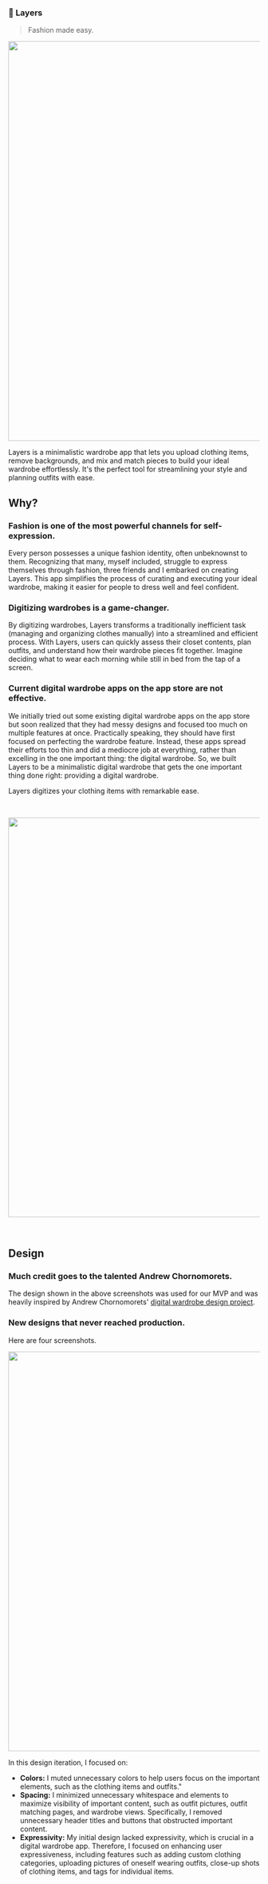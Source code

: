 ### 👟 Layers
> Fashion made easy.

<p align="center">
  <img width="800" src="https://github.com/doeunkwon/Layers/assets/88988886/0cc20e9e-7733-427d-b186-6ad903d119d2.png">
</p>

Layers is a minimalistic wardrobe app that lets you upload clothing items, remove backgrounds, and mix and match pieces to build your ideal wardrobe effortlessly. It's the perfect tool for streamlining your style and planning outfits with ease.

## Why?

### Fashion is one of the most powerful channels for self-expression.
Every person possesses a unique fashion identity, often unbeknownst to them. Recognizing that many, myself included, struggle to express themselves through fashion, three friends and I embarked on creating Layers. This app simplifies the process of curating and executing your ideal wardrobe, making it easier for people to dress well and feel confident.

### Digitizing wardrobes is a game-changer.
By digitizing wardrobes, Layers transforms a traditionally inefficient task (managing and organizing clothes manually) into a streamlined and efficient process. With Layers, users can quickly assess their closet contents, plan outfits, and understand how their wardrobe pieces fit together. Imagine deciding what to wear each morning while still in bed from the tap of a screen.

### Current digital wardrobe apps on the app store are not effective.
We initially tried out some existing digital wardrobe apps on the app store but soon realized that they had messy designs and focused too much on multiple features at once. Practically speaking, they should have first focused on perfecting the wardrobe feature. Instead, these apps spread their efforts too thin and did a mediocre job at everything, rather than excelling in the one important thing: the digital wardrobe. So, we built Layers to be a minimalistic digital wardrobe that gets the one important thing done right: providing a digital wardrobe.

Layers digitizes your clothing items with remarkable ease.

<br>
<p align="center">
  <img width="800" src="https://github.com/doeunkwon/Layers/assets/88988886/85c95dbd-e755-4b1f-9b6c-812f7e931c2b.png">
</p>
<br>

## Design

### Much credit goes to the talented Andrew Chornomorets.
The design shown in the above screenshots was used for our MVP and was heavily inspired by Andrew Chornomorets' <a href='https://www.behance.net/gallery/144250751/Digital-Closet-Mobile-App?tracking_source=search_projects|digital+wardrobe&l=37'>digital wardrobe design project</a>.

### New designs that never reached production.
Here are four screenshots.
<p align="center">
  <img width="800" src="https://github.com/doeunkwon/Layers/assets/88988886/8554b646-50fc-4479-93cf-745b19e9c5ad">
</p>
In this design iteration, I focused on:
<ul>
  <li><b>Colors:</b> I muted unnecessary colors to help users focus on the important elements, such as the clothing items and outfits."</li>
  <li><b>Spacing:</b> I minimized unnecessary whitespace and elements to maximize visibility of important content, such as outfit pictures, outfit matching pages, and wardrobe views. Specifically, I removed unnecessary header titles and buttons that obstructed important content.</li>
  <li><b>Expressivity:</b> My initial design lacked expressivity, which is crucial in a digital wardrobe app. Therefore, I focused on enhancing user expressiveness, including features such as adding custom clothing categories, uploading pictures of oneself wearing outfits, close-up shots of clothing items, and tags for individual items.</li>
</ul>
